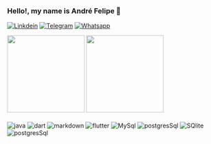 ### Hello!, my name is André Felipe 🤙

[![Linkdein](https://img.shields.io/badge/LinkedIn-0077B5?style=for-the-badge&logo=linkedin&logoColor=white)](https://www.linkedin.com/in/andre-felipe-763a4a139/)
[![Telegram](https://img.shields.io/badge/Telegram-2CA5E0?style=for-the-badge&logo=telegram&logoColor=white)](https://t.me/@Andree_F_S_Ramos)
[![Whatsapp](https://img.shields.io/badge/WhatsApp-25D366?style=for-the-badge&logo=whatsapp&logoColor=white)](https://api.whatsapp.com/send?phone=5541992530774)

<div>
     <img height="180px" src="https://github-readme-stats.vercel.app/api?username=AndreFSRamos&show_icons=true&theme=dracula" >
     <img height="180px" src="https://github-readme-stats.vercel.app/api/top-langs/?username=AndreFSRamos&layout=compact)](https://github.com/anuraghazra/github-readme-stats" >
</div>    

<div stely="display: inline_block"><br/>
    <img align="center" alt="java" src="https://img.shields.io/badge/Java-ED8B00?style=for-the-badge&logo=java&logoColor=white" >
    <img align="center" alt="dart" src="https://img.shields.io/badge/Dart-0175C2?style=for-the-badge&logo=dart&logoColor=white" >
    <img align="center" alt="markdown" src="https://img.shields.io/badge/Markdown-000000?style=for-the-badge&logo=markdown&logoColor=white" >
    <img align="center" alt="flutter" src="https://img.shields.io/badge/Flutter-02569B?style=for-the-badge&logo=flutter&logoColor=white" >
    <img align="center" alt="MySql" src="https://img.shields.io/badge/MySQL-00000F?style=for-the-badge&logo=mysql&logoColor=white" >
    <img align="center" alt="postgresSql" src="https://img.shields.io/badge/PostgreSQL-316192?style=for-the-badge&logo=postgresql&logoColor=white" >
    <img align="center" alt="SQlite" src="https://img.shields.io/badge/SQLite-07405E?style=for-the-badge&logo=sqlite&logoColor=white" ><br/>
    <img align="center" alt="postgresSql" src="https://img.shields.io/badge/Google_Cloud-4285F4?style=for-the-badge&logo=google-cloud&logoColor=whitee" >
</div><br/>

